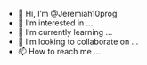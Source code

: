 - 👋 Hi, I’m @Jeremiah10prog
- 👀 I’m interested in ...
- 🌱 I’m currently learning ...
- 💞️ I’m looking to collaborate on ...
- 📫 How to reach me ...

<!---
Jeremiah10prog/Jeremiah10prog is a ✨ special ✨ repository because its `README.md` (this file) appears on your GitHub profile.
You can click the Preview link to take a look at your changes.
--->
